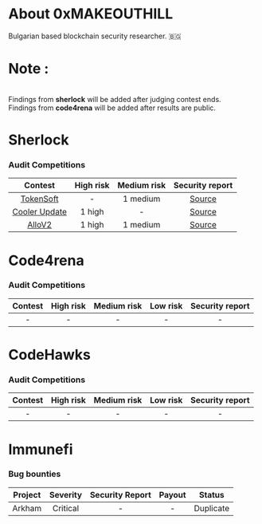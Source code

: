 # About 0xMAKEOUTHILL

Bulgarian based blockchain security researcher. 🇧🇬

# Note :
<br/>Findings from **sherlock** will be added after judging contest ends.
<br/>Findings from **code4rena** will be added after results are public.

# Sherlock 

### Audit Competitions
| Contest | High risk | Medium risk | Security report |
|:--:|:--:|:--:|:--:|
| [TokenSoft](https://audits.sherlock.xyz/contests/100) | - | 1 medium | [Source](https://github.com/MAKEOUTHILL6/public_audits/blob/main/Contests/sherlock/Tokensoft.md) |
| [Cooler Update](https://audits.sherlock.xyz/contests/107) | 1 high | - | [Source](https://github.com/MAKEOUTHILL6/public_audits/blob/main/Contests/sherlock/CoolerUpdate.md) |
| [AlloV2](https://audits.sherlock.xyz/contests/109) | 1 high | 1 medium | [Source](https://github.com/MAKEOUTHILL6/public_audits/blob/main/Contests/sherlock/AlloV2.md) |

# Code4rena 

### Audit Competitions
| Contest | High risk | Medium risk | Low risk | Security report |
|:--:|:--:|:--:|:--:|:--:|
| - | - | - | - | - |

# CodeHawks 

### Audit Competitions
| Contest | High risk | Medium risk | Low risk | Security report |
|:--:|:--:|:--:|:--:|:--:|
| - | - | - | - | - |

# Immunefi 

### Bug bounties
| Project | Severity | Security Report | Payout | Status |
|:--:|:--:|:--:|:--:|:--:|
| Arkham | Critical | - | - | Duplicate |
